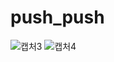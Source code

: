 # push_push
![캡처3](https://user-images.githubusercontent.com/57929751/107194201-16016a80-6a33-11eb-9857-702dfea23315.PNG)
![캡처4](https://user-images.githubusercontent.com/57929751/107194206-169a0100-6a33-11eb-8f4b-bb323951685d.PNG)
